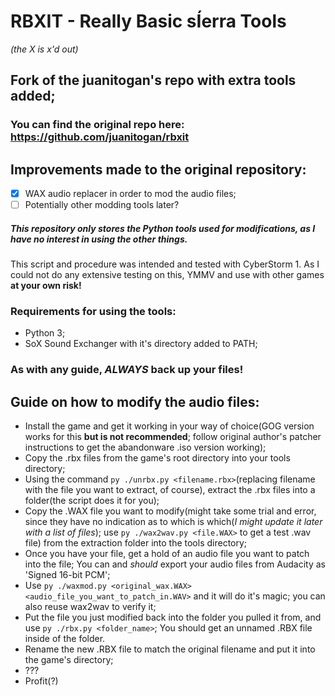 # RBXIT - Really Basic sÍerra Tools
_(the X is x'd out)_

## Fork of the juanitogan's repo with extra tools added;

### You can find the original repo here: https://github.com/juanitogan/rbxit

## Improvements made to the original repository:
* [x] WAX audio replacer in order to mod the audio files;
* [ ] Potentially other modding tools later? 
##### This repository only stores the Python tools used for modifications, as I have no interest in using the other things.
This script and procedure was intended and tested with CyberStorm 1. As I could not do any extensive testing on this, YMMV and use with other games **at your own risk!**

### Requirements for using the tools:
* Python 3;
* SoX Sound Exchanger with it's directory added to PATH;

### As with any guide, ***ALWAYS*** back up your files!

## **Guide on how to modify the audio files:**

* Install the game and get it working in your way of choice(GOG version works for this **but is not recommended**; follow original author's patcher instructions to get the abandonware .iso version working);
* Copy the .rbx files from the game's root directory into your tools directory;
* Using the command `py ./unrbx.py <filename.rbx>`(replacing filename with the file you want to extract, of course), extract the .rbx files into a folder(the script does it for you);
* Copy the .WAX file you want to modify(might take some trial and error, since they have no indication as to which is which(*I might update it later with a list of files*); use `py ./wax2wav.py <file.WAX>` to get a test .wav file) from the extraction folder into the tools directory;
* Once you have your file, get a hold of an audio file you want to patch into the file; You can and *should* export your audio files from Audacity as 'Signed 16-bit PCM';
* Use `py ./waxmod.py <original_wax.WAX> <audio_file_you_want_to_patch_in.WAV>` and it will do it's magic; you can also reuse wax2wav to verify it;
* Put the file you just modified back into the folder you pulled it from, and use `py ./rbx.py <folder_name>`; You should get an unnamed .RBX file inside of the folder.
* Rename the new .RBX file to match the original filename and put it into the game's directory;
* ???
* Profit(?)